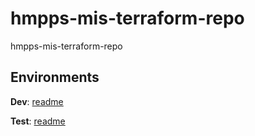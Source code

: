 # hmpps-mis-terraform-repo
hmpps-mis-terraform-repo

## Environments

**Dev**: [readme](https://github.com/ministryofjustice/hmpps-mis-terraform-repo/tree/master/docs/dev)

**Test**: [readme](https://github.com/ministryofjustice/hmpps-mis-terraform-repo/tree/master/docs/test)
